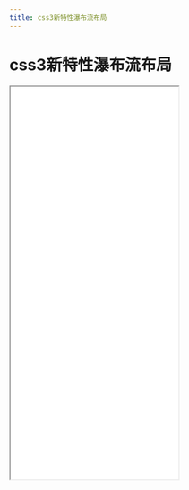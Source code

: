 ```yaml
---
title: css3新特性瀑布流布局
---
```


# css3新特性瀑布流布局

<iframe src='/html/htmlcss/css3/waterfall.html' height='700px'></iframe>